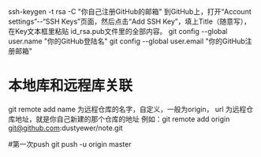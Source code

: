 ssh-keygen -t rsa -C "你自己注册GitHub的邮箱"
到GitHub上，打开“Account settings”--“SSH Keys”页面，然后点击“Add SSH Key”，填上Title（随意写），在Key文本框里粘贴 id_rsa.pub文件里的全部内容。
git config --global user.name "你的GitHub登陆名"
git config --global user.email "你的GitHub注册邮箱"

# 本地库和远程库关联
git remote add <name> <url>
name 为远程仓库的名字，自定义，一般为origin，
url 为远程仓库地址，就是你自己新建的那个仓库的地址
例如：git remote add origin git@github.com:dustyewer/note.git

#第一次push
git push -u origin master
